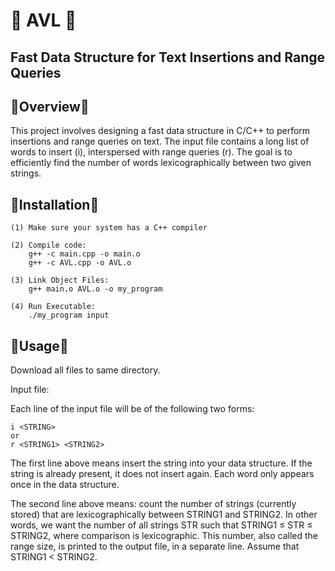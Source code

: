 # 🔴 AVL 🔴

## Fast Data Structure for Text Insertions and Range Queries

🔹Overview🔹
---------------------------------------------------------------------------------
This project involves designing a fast data structure in C/C++ to perform insertions and range queries on text. The input file contains a long list of words to insert (i), interspersed with range queries (r). The goal is to efficiently find the number of words lexicographically between two given strings.

🔹Installation🔹
---------------------------------------------------------------------------------
    (1) Make sure your system has a C++ compiler 

    (2) Compile code: 
        g++ -c main.cpp -o main.o
        g++ -c AVL.cpp -o AVL.o

    (3) Link Object Files:
        g++ main.o AVL.o -o my_program
    
    (4) Run Executable:
        ./my_program input

🔹Usage🔹
---------------------------------------------------------------------------------
Download all files to same directory.

Input file:

Each line of the input file will be of the following two forms: 

    i <STRING>
    or
    r <STRING1> <STRING2>

The first line above means insert the string into your data structure. If the string is already present, it does not insert again. Each word only appears once in the data structure.

The second line above means: count the number of strings (currently stored) that are lexicographically between STRING1 and STRING2. In other words, we want the number of all strings STR such that STRING1 ≤ STR ≤ STRING2, where comparison is lexicographic. This number, also called the range size, is printed to the output file, in a separate line. Assume that STRING1 < STRING2.